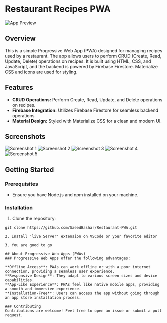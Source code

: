 # Restaurant Recipes PWA

![App Preview](/path/to/app-preview.png)

## Overview

This is a simple Progressive Web App (PWA) designed for managing recipes used by a restaurant. The app allows users to perform CRUD (Create, Read, Update, Delete) operations on recipes. It is built using HTML, CSS, and JavaScript, and the backend is powered by Firebase Firestore. Materialize CSS and icons are used for styling.

## Features

- **CRUD Operations:** Perform Create, Read, Update, and Delete operations on recipes.
- **Firebase Integration:** Utilizes Firebase Firestore for seamless backend operations.
- **Material Design:** Styled with Materialize CSS for a clean and modern UI.

## Screenshots

![Screenshot 1](img/desktop.png)
![Screenshot 2](img/desktop1.png)
![Screenshot 3](img/mobile.jpg)
![Screenshot 4](img/mobile1.jpg)
![Screenshot 5](img/mobile2.jpg)

## Getting Started

### Prerequisites

- Ensure you have Node.js and npm installed on your machine.

### Installation

1. Clone the repository:

```terminal
git clone https://github.com/SaeedBashar/Restaurant-PWA.git

2. Install 'live Server' extension on VSCode or your favorite editor

3. You are good to go

## About Progressive Web Apps (PWAs)
### Progressive Web Apps offer the following advantages:

**Offline Access**: PWAs can work offline or with a poor internet connection, providing a seamless user experience.
**Responsive Design**: They adapt to various screen sizes and device capabilities.
**App-Like Experience**: PWAs feel like native mobile apps, providing a smooth and immersive experience.
**Installation-Free**: Users can access the app without going through an app store installation process.

### Contributing
Contributions are welcome! Feel free to open an issue or submit a pull request.